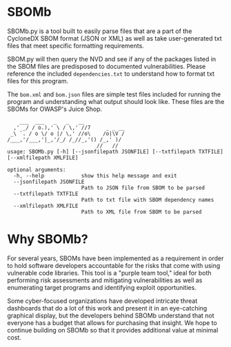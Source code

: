 # SBOMb

SBOMb.py is a tool built to easily parse files that are a part of the CycloneDX SBOM format (JSON or XML) as well as take user-generated txt files that meet specific formatting requirements.

SBOM.py will then query the NVD and see if any of the packages listed in the SBOM files are predisposed to documented vulnerabilities. Please reference the included `dependencies.txt` to understand how to format txt files for this program.

The `bom.xml` and `bom.json` files are simple test files included for running the program and understanding what output should look like. These files are the SBOMs for OWASP's Juice Shop.

```
    ___  ___   _   _   __             
  ,' _/ / o.),' \ / \,' //7     _ _ __
 _\ `. / o \/ o |/ \,' //o\    /o|\V /
/___,'/___,'|_,'/_/ /_//_,'() /_,' )/
                             //   //
usage: SBOMb.py [-h] [--jsonfilepath JSONFILE] [--txtfilepath TXTFILE] [--xmlfilepath XMLFILE]

optional arguments:
  -h, --help            show this help message and exit
  --jsonfilepath JSONFILE
                        Path to JSON file from SBOM to be parsed
  --txtfilepath TXTFILE
                        Path to txt file with SBOM dependency names
  --xmlfilepath XMLFILE
                        Path to XML file from SBOM to be parsed
```

# Why SBOMb?
For several years, SBOMs have been implemented as a requirement in order to hold software developers accountable for the risks that come with using vulnerable code libraries. This tool is a "purple team tool," ideal for both performing risk assessments and mitigating vulnerabilities as well as enumerating target programs and identifying exploit opportunities.

Some cyber-focused organizations have developed intricate threat dashboards that do a lot of this work and present it in an eye-catching graphical display, but the developers behind SBOMb understand that not everyone has a budget that allows for purchasing that insight. We hope to continue building on SBOMb so that it provides additional value at minimal cost.

